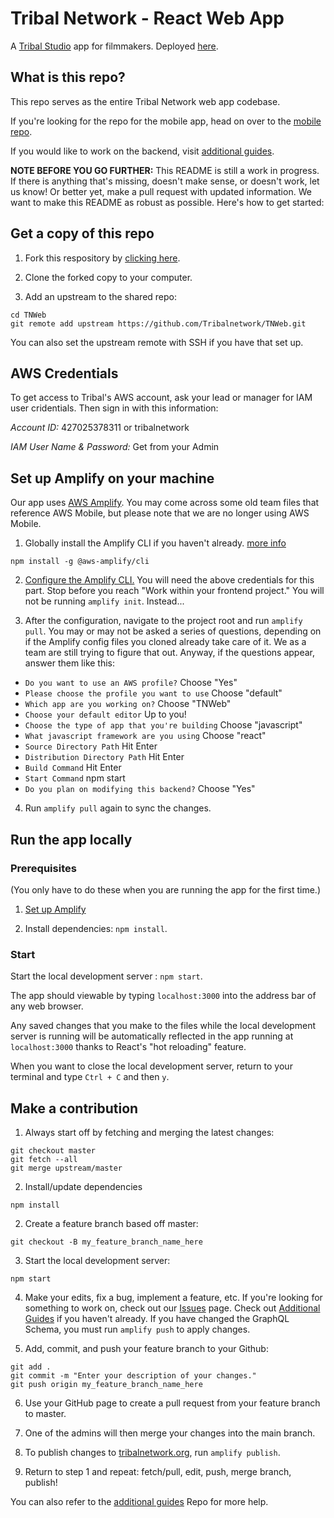 # Tribal Network - React Web App

A [Tribal Studio](https://www.tribaliii.com/) app for filmmakers. Deployed [here](https://www.tribalnetwork.org/).

## What is this repo?

This repo serves as the entire Tribal Network web app codebase.

If you're looking for the repo for the mobile app, head on over to the [mobile repo](https://github.com/Tribalnetwork/TribalNetworkRN).

If you would like to work on the backend, visit [additional guides](https://github.com/Tribalnetwork/Additional-Guides#summary-of-not-yet-implemented-features-that-need-backend-work).

**NOTE BEFORE YOU GO FURTHER:** This README is still a work in progress. If there is anything that's missing, doesn't make sense, or doesn't work, let us know! Or better yet, make a pull request with updated information. We want to make this README as robust as possible.
Here's how to get started:

## Get a copy of this repo

1.  Fork this respository by [clicking here](https://github.com/Tribalnetwork/TNWeb/fork).

2.  Clone the forked copy to your computer.

3.  Add an upstream to the shared repo:

```
cd TNWeb
git remote add upstream https://github.com/Tribalnetwork/TNWeb.git
```

You can also set the upstream remote with SSH if you have that set up.

## AWS Credentials

To get access to Tribal's AWS account, ask your lead or manager for IAM user cridentials. Then sign in with this information:

_Account ID:_ 427025378311 or tribalnetwork

_IAM User Name & Password:_ Get from your Admin

## Set up Amplify on your machine

Our app uses [AWS Amplify](https://docs.amplify.aws/). You may come across some old team files that reference AWS Mobile, but please note that we are no longer using AWS Mobile.

1.  Globally install the Amplify CLI if you haven't already. [more info](https://docs.amplify.aws/cli/start/install#install-the-amplify-cli)

```
npm install -g @aws-amplify/cli
```

2.  [Configure the Amplify CLI.](https://docs.amplify.aws/cli/start/install#configure-the-amplify-cli) You will need the above credentials for this part. Stop before you reach "Work within your frontend project." You will not be running `amplify init`. Instead...

3.  After the configuration, navigate to the project root and run `amplify pull`. You may or may not be asked a series of questions, depending on if the Amplify config files you cloned already take care of it. We as a team are still trying to figure that out. Anyway, if the questions appear, answer them like this:

- `Do you want to use an AWS profile?` Choose "Yes"
- `Please choose the profile you want to use` Choose "default"
- `Which app are you working on?` Choose "TNWeb"
- `Choose your default editor` Up to you!
- `Choose the type of app that you're building` Choose "javascript"
- `What javascript framework are you using` Choose "react"
- `Source Directory Path` Hit Enter
- `Distribution Directory Path` Hit Enter
- `Build Command` Hit Enter
- `Start Command` npm start
- `Do you plan on modifying this backend?` Choose "Yes"

4. Run `amplify pull` again to sync the changes.

## Run the app locally

### Prerequisites

(You only have to do these when you are running the app for the first time.)

1. [Set up Amplify](https://github.com/Tribalnetwork/TNWeb#set-up-amplify-on-your-machine)

2. Install dependencies: `npm install`.

### Start

Start the local development server : `npm start`. 

The app should viewable by typing `localhost:3000` into the address bar of any web browser.

Any saved changes that you make to the files while the local development server is running will be automatically reflected in the app running at `localhost:3000` thanks to React's "hot reloading" feature.

When you want to close the local development server, return to your terminal and type `Ctrl + C` and then `y`.

## Make a contribution

1. Always start off by fetching and merging the latest changes:

```
git checkout master
git fetch --all
git merge upstream/master
```

2. Install/update dependencies

```
npm install
```

2. Create a feature branch based off master:

```
git checkout -B my_feature_branch_name_here
```

3. Start the local development server:

```
npm start
```


4. Make your edits, fix a bug, implement a feature, etc. If you're looking for something to work on, check out our [Issues](https://github.com/Tribalnetwork/TNWeb/issues) page. Check out [Additional Guides](https://github.com/Tribalnetwork/Additional-Guides#how-to-use-the-api-within-the-app) if you haven't already. If you have changed the GraphQL Schema, you must run `amplify push` to apply changes.

5. Add, commit, and push your feature branch to your Github:

```
git add .
git commit -m "Enter your description of your changes."
git push origin my_feature_branch_name_here
```

6.  Use your GitHub page to create a pull request from your feature branch to master.

7.  One of the admins will then merge your changes into the main branch.

8.  To publish changes to [tribalnetwork.org](https://www.tribalnetwork.org), run `amplify publish`.

9.  Return to step 1 and repeat: fetch/pull, edit, push, merge branch, publish!

You can also refer to the [additional guides](https://github.com/Tribalnetwork/Additional-Guides#summary-of-not-yet-implemented-features-that-need-backend-work) Repo for more help.
